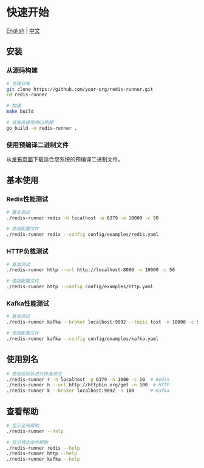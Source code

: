 # 快速开始

[English](../en/getting-started/quickstart.md) | [中文](quickstart.md)

## 安装

### 从源码构建

```bash
# 克隆仓库
git clone https://github.com/your-org/redis-runner.git
cd redis-runner

# 构建
make build

# 或者直接使用Go构建
go build -o redis-runner .
```

### 使用预编译二进制文件

从[发布页面](https://github.com/your-org/redis-runner/releases)下载适合您系统的预编译二进制文件。

## 基本使用

### Redis性能测试

```bash
# 基本测试
./redis-runner redis -h localhost -p 6379 -n 10000 -c 50

# 使用配置文件
./redis-runner redis --config config/examples/redis.yaml
```

### HTTP负载测试

```bash
# 基本测试
./redis-runner http --url http://localhost:8080 -n 10000 -c 50

# 使用配置文件
./redis-runner http --config config/examples/http.yaml
```

### Kafka性能测试

```bash
# 基本测试
./redis-runner kafka --broker localhost:9092 --topic test -n 10000 -c 5

# 使用配置文件
./redis-runner kafka --config config/examples/kafka.yaml
```

## 使用别名

```bash
# 使用短别名进行快速测试
./redis-runner r -h localhost -p 6379 -n 1000 -c 10  # Redis
./redis-runner h --url http://httpbin.org/get -n 100  # HTTP
./redis-runner k --broker localhost:9092 -n 100      # Kafka
```

## 查看帮助

```bash
# 显示全局帮助
./redis-runner --help

# 显示特定命令帮助
./redis-runner redis --help
./redis-runner http --help
./redis-runner kafka --help
```